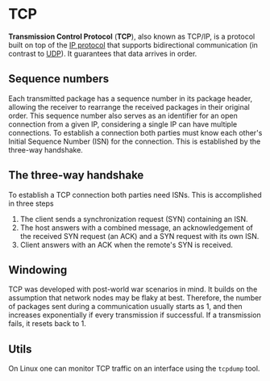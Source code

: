 # TCP

**Transmission Control Protocol** (**TCP**), also known as TCP/IP, is a protocol
built on top of the [IP protocol](./ip) that supports bidirectional
communication (in contrast to [UDP](./udp)). It guarantees that data arrives in
order.

## Sequence numbers

Each transmitted package has a sequence number in its package header, allowing
the receiver to rearrange the received packages in their original order. This
sequence number also serves as an identifier for an open connection from a given
IP, considering a single IP can have multiple connections. To establish a
connection both parties must know each other's Initial Sequence Number (ISN) for
the connection. This is established by the three-way handshake.

## The three-way handshake

To establish a TCP connection both parties need ISNs. This is accomplished in
three steps

1. The client sends a synchronization request (SYN) containing an ISN.
2. The host answers with a combined message, an acknowledgement of the received
   SYN request (an ACK) and a SYN request with its own ISN.
3. Client answers with an ACK when the remote's SYN is received.

## Windowing

TCP was developed with post-world war scenarios in mind. It builds on the
assumption that network nodes may be flaky at best. Therefore, the number of
packages sent during a communication usually starts as 1, and then increases
exponentially if every transmission if successful. If a transmission fails, it
resets back to 1.

## Utils

On Linux one can monitor TCP traffic on an interface using the `tcpdump` tool.
